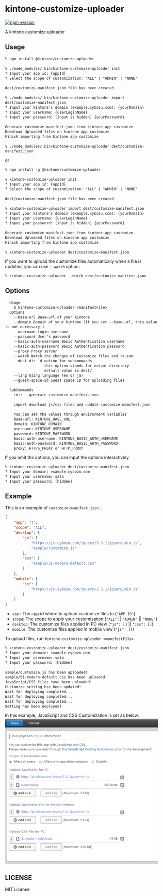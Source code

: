 # kintone-customize-uploader

[![npm version](https://badge.fury.io/js/%40kintone%2Fcustomize-uploader.svg)](https://badge.fury.io/js/%40kintone%2Fcustomize-uploader)

A kintone customize uploader

## Usage
```
% npm install @kintone/customize-uploader

% ./node_modules/.bin/kintone-customize-uploader init
? Input your app id: {appId}
? Select the scope of customization: "ALL" | "ADMIN" | "NONE"

dest/customize-manifest.json file has been created

% ./node_modules/.bin/kintone-customize-uploader import dest/customize-manifest.json
? Input your kintone's domain (example.cybozu.com): {yourDomain}
? Input your username: {userLoginName}
? Input your password: [input is hidden] {yourPassword}

Generate customize-manifest.json from kintone app customize
Download Uploaded files on kintone app customize
Finish importing from kintone app customize

% ./node_modules/.bin/kintone-customize-uploader dest/customize-manifest.json
```

or

```
% npm install -g @kintone/customize-uploader

% kintone-customize-uploader init
? Input your app id: {appId}
? Select the scope of customization: "ALL" | "ADMIN" | "NONE"

dest/customize-manifest.json file has been created

% kintone-customize-uploader import dest/customize-manifest.json
? Input your kintone's domain (example.cybozu.com): {yourDomain}
? Input your username: {userLoginName}
? Input your password: [input is hidden] {yourPassword}

Generate customize-manifest.json from kintone app customize
Download Uploaded files on kintone app customize
Finish importing from kintone app customize

% kintone-customize-uploader dest/customize-manifest.json
```

If you want to upload the customize files automatically when a file is updated, you can use `--watch` option.

```
% kintone-customize-uploader --watch dest/customize-manifest.json
```

## Options
```
  Usage
    $ kintone-customize-uploader <manifestFile>
  Options
    --base-url Base-url of your kintone
    --domain Domain of your kintone (If you set --base-url, this value is not necessary.)
    --username Login username
    --password User's password
    --basic-auth-username Basic Authentication username
    --basic-auth-password Basic Authentication password
    --proxy Proxy server
    --watch Watch the changes of customize files and re-run
    --dest-dir -d option for subcommands
                  this option stands for output directory
                  default value is dest/
    --lang Using language (en or ja)
    --guest-space-id Guest space ID for uploading files

  SubCommands
    init   generate customize-manifest.json

    import download js/css files and update customize-manifest.json

    You can set the values through environment variables
    base-url: KINTONE_BASE_URL
    domain: KINTONE_DOMAIN
    username: KINTONE_USERNAME
    password: KINTONE_PASSWORD
    basic-auth-username: KINTONE_BASIC_AUTH_USERNAME
    basic-auth-password: KINTONE_BASIC_AUTH_PASSWORD
    proxy: HTTPS_PROXY or HTTP_PROXY
```

If you omit the options, you can input the options interactively.
```
% kintone-customize-uploader dest/customize-manifest.json
? Input your domain: example.cybozu.com
? Input your username: sato
? Input your password: [hidden]
```

## Example
This is an example of `customize-manifest.json` .
```json
{
    "app": "1",
    "scope": "ALL",
    "desktop": {
        "js": [
            "https://js.cybozu.com/jquery/3.3.1/jquery.min.js",
            "sample/customize.js"
        ],
        "css": [
            "sample/51-modern-default.css"
        ]
    },
    "mobile": {
        "js": [
            "https://js.cybozu.com/jquery/3.3.1/jquery.min.js"
        ]
    }
}
```
- `app` : The app id where to upload customize files to (`"APP_ID"`)
- `scope`: The scope to apply your customization (`"ALL"` || `"ADMIN"` || `"NONE"`)
- `desktop`: The customize files applied in PC view  (`"js": []` || `"css": []`)
- `mobile`: The customize files applied in mobile view (`"js": []`)

To upload files, run `kintone-customize-uploader <manifestFile>`.
```
% kintone-customize-uploader dest/customize-manifest.json
? Input your domain: example.cybozu.com
? Input your username: sato
? Input your password: [hidden]

sample/customize.js has been uploaded!
sample/51-modern-default.css has been uploaded!
JavaScript/CSS files have been uploaded!
Customize setting has been updated!
Wait for deploying completed...
Wait for deploying completed...
Wait for deploying completed...
Setting has been deployed!
```

In this example, JavaScript and CSS Customization is set as below.
![Example screenshot of JavaScript and CSS Customization](docs/example_setting.PNG)

## LICENSE
MIT License

